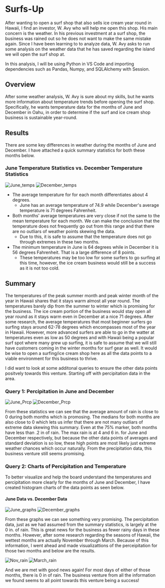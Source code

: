 # Surfs-Up
After wanting to open a surf shop that also sells ice cream year round in Hawaii, I find an investor, W. Avy who will help me open this shop. His main concern is the weather. In his previous investment at a surf shop, the business was rained out so he does not want to make the same mistake again. Since I have been learning to to analyze data, W. Avy asks to run some analysis on the weather data that he has saved regarding the island we will open the surf shop at. 

In this analysis, I will be using Python in VS Code and importing dependencies such as Pandas, Numpy, and SQLAlchemy with Session. 

## Overview 
After some weather analysis, W. Avy is sure about my skills, but he wants more information about temperature trends before opening the surf shop. Specifically, he wants temperature data for the months of June and December in Oahu, in order to determine if the surf and ice cream shop business is sustainable year-round.

## Results
There are some key differences in weather during the months of June and December. I have attached a quick summary statistics for both these months below. 

### June Temperature Statistics vs. December Temperature Statistics
![June_temps](https://user-images.githubusercontent.com/105755095/182946442-545d7127-76b9-404a-bdc5-f557b27f4552.png)
![December_temps](https://user-images.githubusercontent.com/105755095/182946460-521cf78f-4092-4313-a98a-0f417a73b49e.png)

- The average temperature for for each month differentiates about 4 degrees. 
    - June has an average temperature of 74.9 while December's average temperature is 71 degrees Fahrenheit. 
- Both months' average temperatures are very close if not the same to the mean temperature for each month. We can make the conclusion that the temperature does not frequently go out from this range and that there are no outliars of weather points skewing the data.
    - Due to this, it is safe to assume that the temperature does not go through extremes in these two months.
- The minimum temperature in June is 64 degrees while in December it is 56 degrees Fahrenheit. That is a large difference of 8 points. 
    - These temperatures may be too low for some surfers to go surfing at this time, however, the ice cream business would still be a success as it is not too cold. 

## Summary
The temperatures of the peak summer month and peak winter month of the year in Hawaii shares that it stays warm almost all year round. The temperatures barely dip from the summer to winter which is promising for the business. The ice cream portion of the business would stay open all year round as it stays warm even in December at a nice 71 degrees. After some research, the average temperatures that most beginner surfers go surfing stays around 62-78 degrees which encompasses most of the year in Hawaii. However, more advanced surfers are able to go in the watter at temperatures even as low as 50 degrees and with Hawaii being a popular surf spot where many grew up surfing, it is safe to assume that we will still have customers coming in the winter months for surf gear as well. It would be wise to open a surfing/ice cream shop here as all the data points to a viable environment for this business to thrive. 

I did want to look at some additonal queries to ensure the other data points positvely towards this venture. Starting off with percipitation data in the area.

### Query 1: Percipitation in June and December
![June_Prcp](https://user-images.githubusercontent.com/105755095/182952042-5ee1bfe2-bb3f-4881-af83-d273241020ea.png)
![December_Prcp](https://user-images.githubusercontent.com/105755095/182952053-4d3dd77e-c8bc-4825-b1d7-ade5ff8cdd91.png)

From these statistics we can see that the average amount of rain is close to 0 during both months which is promosing. The medians for both months are also close to 0 which lets us infer that there are not many outliars of extreme data skewing this summary. Even at the 75% marker, both months have less than .2 in of rain. The max rain is at 4 and 6 in. for June and December respectively, but because the other data points of averages and standard deviation is so low, these high points are most likely just extreme weather chances which occur naturally. From the precipitation data, this business venture still seems promising. 

### Query 2: Charts of Percipitation and Temperature
To better visualize and help the board understand the temperatures and percipitation more clearly for the months of June and December, I have created histogram charts of the data points as seen below. 

#### June Data vs. December Data
![June_graphs](https://user-images.githubusercontent.com/105755095/182955710-eb3c71fa-adc8-412e-86d0-699419e37f7f.png)
![December_graphs](https://user-images.githubusercontent.com/105755095/182955712-cb06b418-c793-4a52-9a8b-13b1ba47662d.png)

From these graphs we can see something very promising. The percipitation data, just as we had assumed from the summary statistics, is largely at the 0 in. of rain. This is great news for the business as fewer rainy days in these months. However, after some research regarding the seasons of Hawaii, the wettest months are actually November through March. Because of this information, I went ahead and made visualizattions of the perceipitation for those two months and below are the results. 

![Nov_rain](https://user-images.githubusercontent.com/105755095/182956744-7cdfb7e5-720c-4208-aaa4-f19a0957aeac.png)
![March_rain](https://user-images.githubusercontent.com/105755095/182956758-786018bf-5239-4e5e-bcd1-6db88cd26464.png)

And we are met with good news again! For most days of either of those months, there is 0 in of rain. The business venture from all the information we found seems to all point towards this venture being a success!
